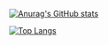 [![Anurag's GitHub stats](https://github-readme-stats.vercel.app/api?username=tamizhgeek)](https://github.com/anuraghazra/github-readme-stats)

[![Top Langs](https://github-readme-stats.vercel.app/api/top-langs/?username=tamizhgeek)](https://github.com/anuraghazra/github-readme-stats)
